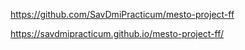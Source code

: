 https://github.com/SavDmiPracticum/mesto-project-ff

https://savdmipracticum.github.io/mesto-project-ff/